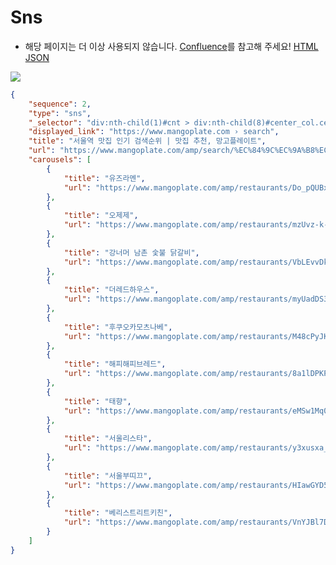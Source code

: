 # Sns
- 해당 페이지는 더 이상 사용되지 않습니다. [Confluence](https://ascentkorea.atlassian.net/wiki/spaces/CJHZ/pages/397606925/Features)를 참고해 주세요!
[HTML](https://ascentkorea-docs.github.io/mobile/features/sns/sample.html) [JSON](https://ascentkorea-docs.github.io/mobile/features/sns/sample.json)

![](https://lh3.googleusercontent.com/sis-FL601SKikJCqbD\_nxe8jniG\_dheaTjH8DVJhEM2rjS6amtCCjemXUaUKE\_86Kftak3BsggLQLWgzaWL8JcqP9K9eeLTC2CFi32LdzSlg-Os\_9XovH89XiqZUX1\_gwFZl\_xY)

```json
{
    "sequence": 2,
    "type": "sns",
    "_selector": "div:nth-child(1)#cnt > div:nth-child(8)#center_col.center_col.s6JM6d > div:nth-child(4) > div:nth-child(2)#rso > div:nth-child(16) > g-card#tscffb.XqIXXe",
    "displayed_link": "https://www.mangoplate.com › search",
    "title": "서울역 맛집 인기 검색순위 | 맛집 추천, 망고플레이트",
    "url": "https://www.mangoplate.com/amp/search/%EC%84%9C%EC%9A%B8%EC%97%AD",
    "carousels": [
        {
            "title": "유즈라멘",
            "url": "https://www.mangoplate.com/amp/restaurants/Do_pQUBxN9-l"
        },
        {
            "title": "오제제",
            "url": "https://www.mangoplate.com/amp/restaurants/mzUvz-k-0Szd"
        },
        {
            "title": "강너머 남촌 숯불 닭갈비",
            "url": "https://www.mangoplate.com/amp/restaurants/VbLEvvDk9lhd"
        },
        {
            "title": "더레드하우스",
            "url": "https://www.mangoplate.com/amp/restaurants/myUadDS3hw43"
        },
        {
            "title": "후쿠오카모츠나베",
            "url": "https://www.mangoplate.com/amp/restaurants/M48cPyJK-Z-V"
        },
        {
            "title": "해피해피브레드",
            "url": "https://www.mangoplate.com/amp/restaurants/8a1lDPKPdIv-"
        },
        {
            "title": "태향",
            "url": "https://www.mangoplate.com/amp/restaurants/eMSw1Mq0iE"
        },
        {
            "title": "서울리스타",
            "url": "https://www.mangoplate.com/amp/restaurants/y3xusxa_-t03"
        },
        {
            "title": "서울부띠끄",
            "url": "https://www.mangoplate.com/amp/restaurants/HIawGYD5-2Oz"
        },
        {
            "title": "베리스트리트키친",
            "url": "https://www.mangoplate.com/amp/restaurants/VnYJBl7DVo"
        }
    ]
}
```
